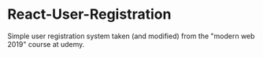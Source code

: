 # React-User-Registration
Simple user registration system taken (and modified) from the "modern web 2019" course at udemy.
